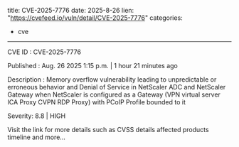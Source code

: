  
title: CVE-2025-7776
date: 2025-8-26
lien: "https://cvefeed.io/vuln/detail/CVE-2025-7776"
categories:
  - cve
---

CVE ID : CVE-2025-7776

Published :  Aug. 26
2025
1:15 p.m. | 1 hour
21 minutes ago

Description : Memory overflow vulnerability leading to unpredictable or erroneous behavior and Denial of Service in NetScaler ADC and NetScaler Gateway when NetScaler is configured as a Gateway (VPN virtual server
ICA Proxy
CVPN
RDP Proxy) with PCoIP Profile bounded to it

Severity: 8.8 | HIGH

Visit the link for more details
such as CVSS details
affected products
timeline
and more...
